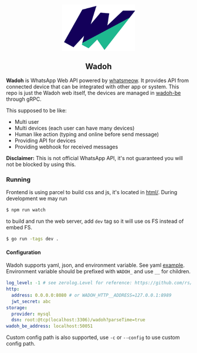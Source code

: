 <p align="center">
  <img src="/html/static/wadoh.png" width="200" align="center"/>
</p>
<h2 align="center">Wadoh</h2>

**Wadoh** is WhatsApp Web API powered by [whatsmeow](https://github.com/tulir/whatsmeow). It provides API from
connected device that can be integrated with other app or system. This repo is just the Wadoh web itself, the
devices are managed in [wadoh-be](https://github.com/9d4/wadoh) through gRPC.

This supposed to be like:
- Multi user
- Multi devices (each user can have many devices)
- Human like action (typing and online before send message)
- Providing API for devices
- Providing webhook for received messages

**Disclaimer:** This is not official WhatsApp API, it's not guaranteed you will not be blocked by using this.
### Running
Frontend is using parcel to build css and js, it's located in [html/](/html). During development we may run
```sh
$ npm run watch
```

to build and run the web server, add `dev` tag so it will use os FS instead of embed FS.
```sh
$ go run -tags dev .
```
#### Configuration
Wadoh supports yaml, json, and environment variable. See yaml [example](./wadoh.yml). Environment variable should be prefixed
with `WADOH_` and use `__` for children.
```yml
log_level: -1 # see zerolog.Level for reference: https://github.com/rs/zerolog/?tab=readme-ov-file#leveled-logging
http:
  address: 0.0.0.0:8080 # or WADOH_HTTP__ADDRESS=127.0.0.1:8989
  jwt_secret: abc
storage:
  provider: mysql
  dsn: root:@tcp(localhost:3306)/wadoh?parseTime=true
wadoh_be_address: localhost:50051
```
Custom config path is also supported, use `-c` or `--config` to use custom config path.
